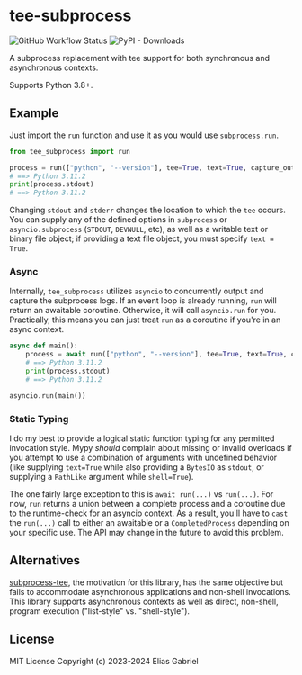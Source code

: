 # tee-subprocess

![GitHub Workflow Status](https://raster.shields.io/github/actions/workflow/status/thearchitector/tee-subprocess/ci.yaml?label=tests&style=flat-square)
![PyPI - Downloads](https://raster.shields.io/pypi/dm/tee-subprocess?style=flat-square)

A subprocess replacement with tee support for both synchronous and asynchronous contexts.

Supports Python 3.8+.

## Example

Just import the `run` function and use it as you would use `subprocess.run`.

```python
from tee_subprocess import run

process = run(["python", "--version"], tee=True, text=True, capture_output=True)
# ==> Python 3.11.2
print(process.stdout)
# ==> Python 3.11.2
```

Changing `stdout` and `stderr` changes the location to which the `tee` occurs. You can supply any of the defined options in `subprocess` or `asyncio.subprocess` (`STDOUT`, `DEVNULL`, etc), as well as a writable text or binary file object; if providing a text file object, you must specify `text = True`.

### Async

Internally, `tee_subprocess` utilizes `asyncio` to concurrently output and capture the subprocess logs. If an event loop is already running, `run` will return an awaitable coroutine. Otherwise, it will call `asyncio.run` for you. Practically, this means you can just treat `run` as a coroutine if you're in an async context.

```python
async def main():
    process = await run(["python", "--version"], tee=True, text=True, capture_output=True)
    # ==> Python 3.11.2
    print(process.stdout)
    # ==> Python 3.11.2

asyncio.run(main())
```

### Static Typing

I do my best to provide a logical static function typing for any permitted invocation style. Mypy _should_ complain about missing or invalid overloads if you attempt to use a combination of arguments with undefined behavior (like supplying `text=True` while also providing a `BytesIO` as `stdout`, or supplying a `PathLike` argument while `shell=True`).

The one fairly large exception to this is `await run(...)` vs `run(...)`. For now, `run` returns a union between a complete process and a coroutine due to the runtime-check for an asyncio context. As a result, you'll have to `cast` the `run(...)` call to either an awaitable or a `CompletedProcess` depending on your specific use. The API may change in the future to avoid this problem.

## Alternatives

[subprocess-tee](https://github.com/pycontribs/subprocess-tee), the motivation for this library, has the same objective but fails to accommodate asynchronous applications and non-shell invocations. This library supports asynchronous contexts as well as direct, non-shell, program execution ("list-style" vs. "shell-style").

## License

MIT License
Copyright (c) 2023-2024 Elias Gabriel
